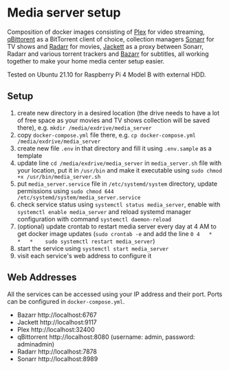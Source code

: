 # Media server setup

Composition of docker images consisting of [Plex](https://www.plex.tv) for video streaming, [qBittorent](https://www.qbittorrent.org) as a BitTorrent client of choice, collection managers [Sonarr](https://sonarr.tv) for TV shows and [Radarr](https://radarr.video) for movies, [Jackett](https://github.com/Jackett/Jackett) as a proxy between Sonarr, Radarr and various torrent trackers and [Bazarr](https://www.bazarr.media/) for subtitles, all working together to make your home media center setup easier.

Tested on Ubuntu 21.10 for Raspberry Pi 4 Model B with external HDD.

## Setup

1. create new directory in a desired location (the drive needs to have a lot of free space as your movies and TV shows collection will be saved there), e.g. `mkdir /media/exdrive/media_server`
2. copy `docker-compose.yml` file there, e.g. `cp docker-compose.yml /media/exdrive/media_server`
3. create new file `.env` in that directory and fill it using `.env.sample` as a template
4. update line `cd /media/exdrive/media_server` in `media_server.sh` file with your location, put it in `/usr/bin` and make it executable using `sudo chmod +x /usr/bin/media_server.sh`
5. put `media_server.service` file in `/etc/systemd/system` directory, update permissions using `sudo chmod 644 /etc/systemd/system/media_server.service`
6. check service status using `systemctl status media_server`, enable with `systemctl enable media_server` and reload systemd manager configuration with command `systemctl daemon-reload`
7. (optional) update crontab to restart media server every day at 4 AM to get docker image updates (`sudo crontab -e` and add the line `0 4   *   *   *    sudo systemctl restart media_server`)
8. start the service using `systemctl start media_server`
9. visit each service's web address to configure it

## Web Addresses

All the services can be accessed using your IP address and their port. Ports can be configured in `docker-compose.yml`.

- Bazarr http://localhost:6767
- Jackett http://localhost:9117
- Plex http://localhost:32400
- qBittorrent http://localhost:8080 (username: admin, password: adminadmin)
- Radarr http://localhost:7878
- Sonarr http://localhost:8989
